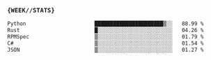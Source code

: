 ### `{WEEK//STATS}` 
<!--START_SECTION:waka-->

```txt
Python                      ██████████████████████▒░░   88.99 %
Rust                        █░░░░░░░░░░░░░░░░░░░░░░░░   04.26 %
RPMSpec                     ▒░░░░░░░░░░░░░░░░░░░░░░░░   01.79 %
C#                          ▒░░░░░░░░░░░░░░░░░░░░░░░░   01.54 %
JSON                        ▒░░░░░░░░░░░░░░░░░░░░░░░░   01.27 %
```

<!--END_SECTION:waka-->
